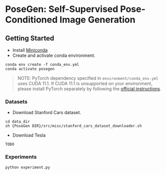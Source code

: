 # PoseGen: Self-Supervised Pose-Conditioned Image Generation

## Getting Started

* Install [Miniconda](https://docs.conda.io/en/latest/miniconda.html)
* Create and activate conda environment.

```shell
conda env create -f conda_env.yml
conda activate posegen
```

> NOTE: PyTorch dependency specified in `environment/conda_env.yml` uses CUDA 11.1. If CUDA 11.1 is unsupported on your environment, please install PyTorch separately by following the [official instructions](https://pytorch.org).

### Datasets
* Download Stanford Cars dataset.
```shell
cd data_dir
sh {PoseGen DIR}/src/misc/stanford_cars_dataset_downloader.sh
```

* Download Tesla
```shell
TODO
```

### Experiments
```shell
python experiment.py
```

